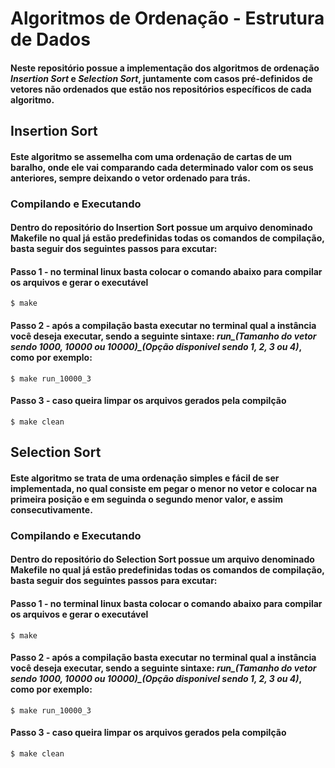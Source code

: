 <h1>Algoritmos de Ordenação - Estrutura de Dados</h1>

#### Neste repositório possue a implementação dos algoritmos de ordenação ***Insertion Sort*** e ***Selection Sort***, juntamente com casos pré-definidos de vetores não ordenados que estão nos repositórios específicos de cada algoritmo.

## Insertion Sort

#### Este algoritmo se assemelha com uma ordenação de cartas de um baralho, onde ele vai comparando cada determinado valor com os seus anteriores, sempre deixando o vetor ordenado para trás.

### Compilando e Executando
#### Dentro do repositório do Insertion Sort possue um arquivo denominado Makefile no qual já estão predefinidas todas os comandos de compilação, basta seguir dos seguintes passos para excutar:

#### Passo 1 - no terminal linux basta colocar o comando abaixo para compilar os arquivos e gerar o executável
```console
$ make
```

#### Passo 2 - após a compilação basta executar no terminal qual a instância você deseja executar, sendo a seguinte sintaxe: ***run_(Tamanho do vetor sendo 1000, 10000 ou 10000)_(Opção disponivel sendo 1, 2, 3 ou 4)***, como por exemplo: 
```console
$ make run_10000_3
```
#### Passo 3 - caso queira limpar os arquivos gerados pela compilção
```console
$ make clean
```

## Selection Sort

#### Este algoritmo se trata de uma ordenação simples e fácil de ser implementada, no qual consiste em pegar o menor no vetor e colocar na primeira posição e em seguinda o segundo menor valor, e assim consecutivamente.

### Compilando e Executando
#### Dentro do repositório do Selection Sort possue um arquivo denominado Makefile no qual já estão predefinidas todas os comandos de compilação, basta seguir dos seguintes passos para excutar:

#### Passo 1 - no terminal linux basta colocar o comando abaixo para compilar os arquivos e gerar o executável
```console
$ make
```

#### Passo 2 - após a compilação basta executar no terminal qual a instância você deseja executar, sendo a seguinte sintaxe: ***run_(Tamanho do vetor sendo 1000, 10000 ou 10000)_(Opção disponivel sendo 1, 2, 3 ou 4)***, como por exemplo: 
```console
$ make run_10000_3
```
#### Passo 3 - caso queira limpar os arquivos gerados pela compilção
```console
$ make clean
```


